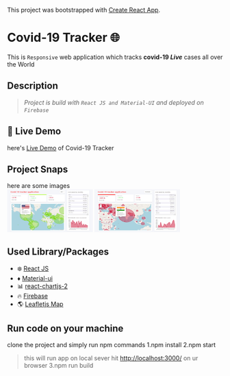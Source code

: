 This project was bootstrapped with [Create React App](https://github.com/facebook/create-react-app).
# Covid-19 Tracker :globe_with_meridians:
This is `Responsive` web application which tracks **covid-19 _Live_** cases all over the World 
## Description
>*Project is build with `React JS and Material-UI` and deployed on `Firebase`*

## :dizzy: Live Demo
here's [Live Demo](https://covid-19-tracker-30ce0.web.app/) of Covid-19 Tracker

## Project Snaps
here are some images 
<br>
<img src="images/screencapture-covid-19-tracker-30ce0-web-app-2020-10-19-22_26_42.png" height ="100px" width ="200px"/>
<img src="images/screencapture-covid-19-tracker-30ce0-web-app-2020-10-19-22_12_48.png" height ="100px" width ="200px"/>

## Used Library/Packages
- :snowflake: [React JS](https://reactjs.org/)
- :diamonds: [Material-ui](https://material-ui.com/)
- :bar_chart: [react-chartjs-2](https://www.npmjs.com/package/react-chartjs-2)
- :fire: [Firebase](https://firebase.google.com/)
- :earth_americas: [Leafletjs Map](https://leafletjs.com/)

## Run code on your machine
clone the project and simply run npm commands
1.npm install
2.npm start
>this will run app on local sever hit [http://localhost:3000/](http://localhost:3000/) on ur browser
3.npm run build
